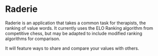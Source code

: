 # Raderie

Raderie is an application that takes a common task for therapists, the ranking of value words.  It currently uses the ELO Ranking algorithm from competitive chess, but may be adapted to include modified ranking algorithms for comparison.

It will feature ways to share and compare your values with others.
